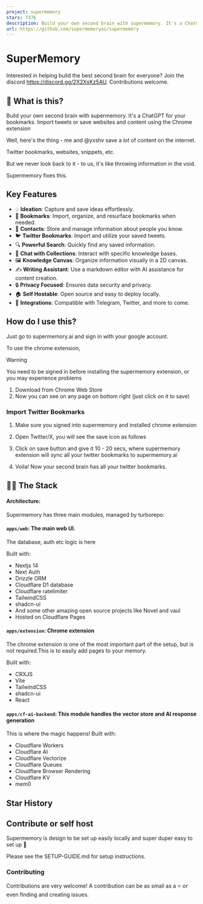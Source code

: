 ```yaml
---
project: supermemory
stars: 7376
description: Build your own second brain with supermemory. It's a ChatGPT for your bookmarks. Import tweets or save websites and content using the chrome extension.
url: https://github.com/supermemoryai/supermemory
---
```


SuperMemory
===========

Interested in helping build the best second brain for everyone? Join the discord https://discord.gg/2X2XsKz5AU. Contributions welcome.

👀 What is this?
----------------

Build your own second brain with supermemory. It's a ChatGPT for your bookmarks. Import tweets or save websites and content using the Chrome extension

Well, here's the thing - me and @yxshv save a _lot_ of content on the internet.

Twitter bookmarks, websites, snippets, etc.

But we never look back to it - to us, it's like throwing information in the void.

Supermemory fixes this.

Key Features
------------

-   💡 **Ideation**: Capture and save ideas effortlessly.
-   🔖 **Bookmarks**: Import, organize, and resurface bookmarks when needed.
-   📇 **Contacts**: Store and manage information about people you know.
-   🐦 **Twitter Bookmarks**: Import and utilize your saved tweets.
-   🔍 **Powerful Search**: Quickly find any saved information.
-   💬 **Chat with Collections**: Interact with specific knowledge bases.
-   🖼️ **Knowledge Canvas**: Organize information visually in a 2D canvas.
-   ✍️ **Writing Assistant**: Use a markdown editor with AI assistance for content creation.
-   🔒 **Privacy Focused**: Ensures data security and privacy.
-   🏠 **Self Hostable**: Open source and easy to deploy locally.
-   🔗 **Integrations**: Compatible with Telegram, Twitter, and more to come.

How do I use this?
------------------

Just go to supermemory.ai and sign in with your google account.

To use the chrome extension,

Warning

You need to be signed in before installing the supermemory extension, or you may experience problems

1.  Download from Chrome Web Store
2.  Now you can see on any page on bottom right (just click on it to save)

### Import Twitter Bookmarks

1.  Make sure you signed into supermemory and installed chrome extension
    
2.  Open Twitter/X, you will see the save icon as follows
    
3.  Click on save button and give it 10 - 20 secs, where supermemory extension will sync all your twitter bookmarks to supermemory.ai
    
4.  Voila! Now your second brain has all your twitter bookmarks.
    

👨‍💻 The Stack
---------------

#### Architecture:

Supermemory has three main modules, managed by turborepo:

#### `apps/web`: The main web UI.

The database, auth etc logic is here

Built with:

-   Nextjs 14
-   Next Auth
-   Drizzle ORM
-   Cloudflare D1 database
-   Cloudflare ratelimiter
-   TailwindCSS
-   shadcn-ui
-   And some other amazing open source projects like Novel and vaul
-   Hosted on Cloudflare Pages

#### `apps/extension`: Chrome extension

The chrome extension is one of the most important part of the setup, but is not required.This is to easily add pages to your memory.

Built with:

-   CRXJS
-   Vite
-   TailwindCSS
-   shadcn-ui
-   React

#### `apps/cf-ai-backend`: This module handles the vector store and AI response generation

This is where the magic happens! Built with:

-   Cloudflare Workers
-   Cloudflare AI
-   Cloudflare Vectorize
-   Cloudflare Queues
-   Cloudflare Browser Rendering
-   Cloudflare KV
-   mem0

Star History
------------

Contribute or self host
-----------------------

Supermemory is design to be set up easily locally and super duper easy to set up 💫

Please see the SETUP-GUIDE.md for setup instructions.

### Contributing

Contributions are very welcome! A contribution can be as small as a ⭐ or even finding and creating issues.
